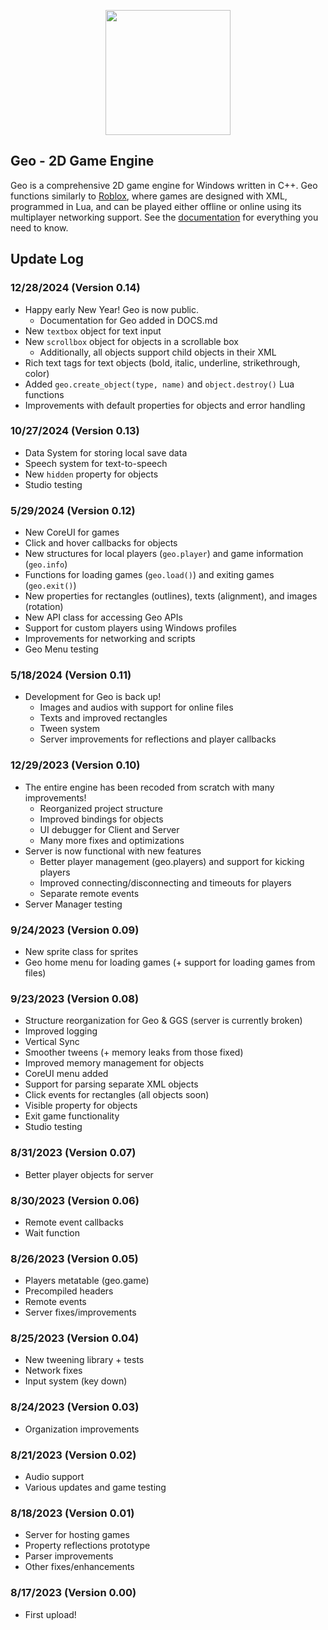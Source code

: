 <p align="center"> 
	<img width="default" height="200" src="https://i.ibb.co/mcBLfy6/geo.png">
</p>

## Geo - 2D Game Engine
Geo is a comprehensive 2D game engine for Windows written in C++. Geo functions similarly to [Roblox](https://roblox.com), where games are designed with XML, programmed in Lua, and can be played either offline or online using its multiplayer networking support. See the [documentation](https://github.com/Pupppy44/geo/blob/master/DOCS.md) for everything you need to know.

## Update Log

### 12/28/2024 (Version 0.14)
- Happy early New Year! Geo is now public.
	- Documentation for Geo added in DOCS.md
- New `textbox` object for text input
- New `scrollbox` object for objects in a scrollable box
	- Additionally, all objects support child objects in their XML
- Rich text tags for text objects (bold, italic, underline, strikethrough, color)
- Added `geo.create_object(type, name)` and `object.destroy()` Lua functions
- Improvements with default properties for objects and error handling

### 10/27/2024 (Version 0.13)
- Data System for storing local save data
- Speech system for text-to-speech
- New `hidden` property for objects
- Studio testing

### 5/29/2024 (Version 0.12)
- New CoreUI for games
- Click and hover callbacks for objects
- New structures for local players (`geo.player`) and game information (`geo.info`)
- Functions for loading games (`geo.load()`) and exiting games (`geo.exit()`)
- New properties for rectangles (outlines), texts (alignment), and images (rotation)
- New API class for accessing Geo APIs
- Support for custom players using Windows profiles
- Improvements for networking and scripts
- Geo Menu testing

### 5/18/2024 (Version 0.11)
- Development for Geo is back up!
    - Images and audios with support for online files
    - Texts and improved rectangles
    - Tween system
    - Server improvements for reflections and player callbacks

### 12/29/2023 (Version 0.10)
- The entire engine has been recoded from scratch with many improvements!
	- Reorganized project structure
	- Improved bindings for objects
	- UI debugger for Client and Server
	- Many more fixes and optimizations
- Server is now functional with new features
	- Better player management (geo.players) and support for kicking players
	- Improved connecting/disconnecting and timeouts for players
	- Separate remote events
- Server Manager testing

### 9/24/2023 (Version 0.09) 
- New sprite class for sprites
- Geo home menu for loading games (+ support for loading games from files)

### 9/23/2023 (Version 0.08)

- Structure reorganization for Geo & GGS (server is currently broken)
- Improved logging
- Vertical Sync
- Smoother tweens (+ memory leaks from those fixed)
- Improved memory management for objects
- CoreUI menu added
- Support for parsing separate XML objects
- Click events for rectangles (all objects soon)
- Visible property for objects
- Exit game functionality
- Studio testing

### 8/31/2023 (Version 0.07)
- Better player objects for server

### 8/30/2023 (Version 0.06)
- Remote event callbacks
- Wait function

### 8/26/2023 (Version 0.05)
- Players metatable (geo.game)
- Precompiled headers
- Remote events
- Server fixes/improvements

### 8/25/2023 (Version 0.04)
- New tweening library + tests
- Network fixes
- Input system (key down)

### 8/24/2023 (Version 0.03)
- Organization improvements

### 8/21/2023 (Version 0.02)
- Audio support
- Various updates and game testing

### 8/18/2023 (Version 0.01)
- Server for hosting games
- Property reflections prototype
- Parser improvements
- Other fixes/enhancements

### 8/17/2023 (Version 0.00)
- First upload!
